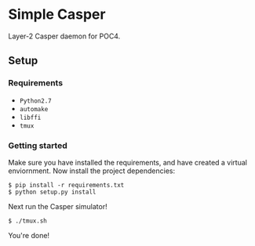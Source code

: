 # Simple Casper

Layer-2 Casper daemon for POC4.

## Setup
### Requirements
- `Python2.7`
- `automake`
- `libffi`
- `tmux`

### Getting started
Make sure you have installed the requirements, and have created a virtual enviornment.
Now install the project dependencies:
```
$ pip install -r requirements.txt
$ python setup.py install
```

Next run the Casper simulator!
```
$ ./tmux.sh
```

You're done!
